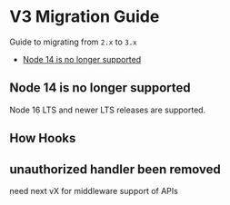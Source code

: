 # V3 Migration Guide

Guide to migrating from `2.x` to `3.x`

- [Node 14 is no longer supported](#node-14-is-no-longer-supported)


## Node 14 is no longer supported

Node 16 LTS and newer LTS releases are supported.


## How Hooks

## unauthorized handler been removed

need next vX for middleware support of APIs
